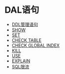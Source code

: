 DAL语句 
==========================

* [DDL管理语句](ddl-management.md)
* [SHOW](show.md)
* [SET](set.md)
* [CHECK TABLE](check-table.md)
* [CHECK GLOBAL INDEX](check-global-index.md)
* [KILL](kill.md)
* [USE](use.md)
* [EXPLAIN](explain.md)
* [SQL限流](sql-concurrency-control-devguide.md)
